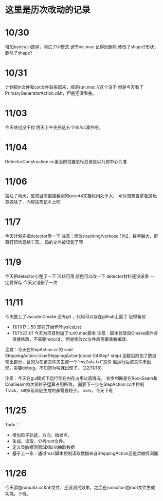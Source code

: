 # 这里是历次改动的记录
# 10/30
增加batch/Ui选择，测试了UI模式
调节vis.mac 记得别删除
修改了shape2形状，删除了shape1
# 10/31
计划把in文件和out文件联系起来，顺道run.mac //这个没干
但是今天看了PrimaryGeneratorAction.c&h，但是还没看完。
# 11/03
今天啥也没干捏
明天上午先把这五个hh/cc凑齐吧。
# 11/04
DetectorConstruction.cc里面的位置坐标应该是以几何中心为准
# 11/06
摆烂了两天，感觉目前直接看别的geant4文档也用处不大，
可以想想要拿着这玩意做啥了，内容放笔记本上吧
# 11/7
今天计划先把detector弄一下
注意：修改/tracking/verbose 1为2，数字越大，屏幕打印信息越丰富。
妈的文件被误删了阿
# 11/9
今天把detector小整了一下
形状可用
颜色可以改一下
detector材料还没设置
一定要保存
今天又错删了一次
# 11/11
今天整上了vscode Cmake 
还有git ，代码可以存在github上面了
记得备份
* 11/11/17：50 
现在开始弄PhysicsList
* 11/11/23:01
今天为项目附加了run0.mac脚本
注意：脚本修改后Cmake插件会直接修改，不需要rebuild，
但是修改cc文件后需要重新编译。

注意：今天在StepAction.cc的
void SteppingAction::UserSteppingAction(const G4Step* step)
函数后附加了数据输出部分，目的为在该文件夹生成一个“myData.txt”文件
但运行后该文件未出现，需要debug。不知道为啥就出现了。（22/11/18）

注意：今天在gui模式下运行存在内存占用过高情况，
初步判断是在RockSeam和CoalSeam内次级粒子运算占用所致，
需要下一步在StepAction.cc中控制Track，kill掉前两层生成的非需要粒子。
over，今天下班
# 11/25
Todo：
* 增加粒子轨迹，方向，始发点。
* 生成、读取、分析root文件。
* 定义灵敏探测器SD和Hit抽取数据
* 基于上一条：通过mac脚本控制读取数据来自SteppingAction还是灵敏探测器
# 11/26
今天添加rundata.cc&hh文件，还没测试效果，之后在runaction加root文件生成功能。下班。

